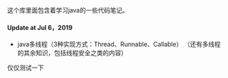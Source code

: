 这个库里面包含着学习java的一些代码笔记。

#### Update at Jul 6，2019

- java多线程（3种实现方式：Thread、Runnable、Callable）
（还有多线程的其余知识，包括线程安全之类的内容）

仅仅测试一下
